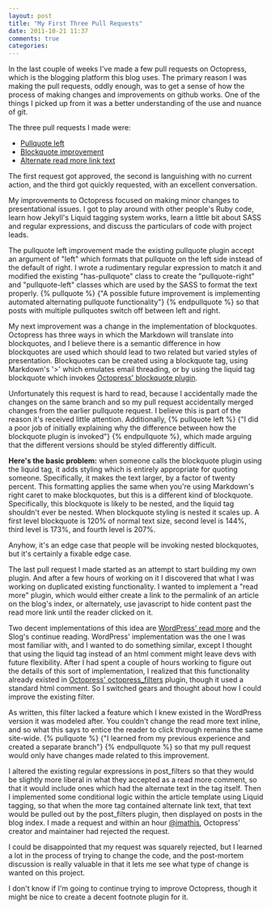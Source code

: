 ```yaml
---
layout: post
title: "My First Three Pull Requests"
date: 2011-10-21 11:37
comments: true
categories: 
---
```

In the last couple of weeks I've made a few pull requests on Octopress, which is the blogging platform this blog uses. The primary reason I was making the pull requests, oddly enough, was to get a sense of how the process of making changes and improvements on github works. One of the things I picked up from it was a better understanding of the use and nuance of git.

The three pull requests I made were:

* [Pullquote left][1]
* [Blockquote improvement][2]
* [Alternate read more link text][3]

The first request got approved, the second is languishing with no current action, and the third got quickly requested, with an excellent conversation.

<!--more-->

My improvements to Octopress focused on making minor changes to presentational issues. I got to play around with other people's Ruby code, learn how Jekyll's Liquid tagging system works, learn a little bit about SASS and regular expressions, and discuss the particulars of code with project leads.

The pullquote left improvement made the existing pullquote plugin accept an argument of "left" which formats that pullquote on the left side instead of the default of right. I wrote a rudimentary regular expression to match it and modified the existing "has-pullquote" class to create the "pullquote-right" and "pullquote-left" classes which are used by the SASS to format the text properly. {% pullquote %} {"A possible future improvement is implementing automated alternating pullquote functionality"} {% endpullquote %} so that posts with multiple pullquotes switch off between left and right.

My next improvement was a change in the implementation of blockquotes. Octopress has three ways in which the Markdown will translate into blockquotes, and I believe there is a semantic difference in how blockquotes are used which should lead to two related but varied styles of presentation. Blockquotes can be created using a blockquote tag, using Markdown's '>' which emulates email threading, or by using the liquid tag blockquote which invokes [Octopress' blockquote plugin][4].

Unfortunately this request is hard to read, because I accidentally made the changes on the same branch and so my pull request accidentally merged changes from the earlier pullquote request. I believe this is part of the reason it's received little attention. Additionally, {% pullquote left %} {"I did a poor job of initially explaining why the difference between how the blockquote plugin is invoked"} {% endpullquote %}, which made arguing that the different versions should be styled differently difficult.

**Here's the basic problem:** when someone calls the blockquote plugin using the liquid tag, it adds styling which is entirely appropriate for quoting someone. Specifically, it makes the text larger, by a factor of twenty percent. This formatting applies the same when you're using Markdown's right caret to make blockquotes, but this is a different kind of blockquote. Specifically, this blockquote is likely to be nested, and the liquid tag shouldn't ever be nested. When blockquote styling is nested it scales up. A first level blockquote is 120% of normal text size, second level is 144%, third level is 173%, and fourth level is 207%.

Anyhow, it's an edge case that people will be invoking nested blockquotes, but it's certainly a fixable edge case.

The last pull request I made started as an attempt to start building my own plugin. And after a few hours of working on it I discovered that what I was working on duplicated existing functionality. I wanted to implement a "read more" plugin, which would either create a link to the permalink of an article on the blog's index, or alternately, use javascript to hide content past the read more link until the reader clicked on it.

Two decent implementations of this idea are [WordPress' read more][5] and the Slog's continue reading. WordPress' implementation was the one I was most familiar with, and I wanted to do something similar, except I thought that using the liquid tag instead of an html comment might leave devs with future flexibility. After I had spent a couple of hours working to figure out the details of this sort of implementation, I realized that this functionality already existed in [Octopress' octopress_filters][7] plugin, though it used a standard html comment. So I switched gears and thought about how I could improve the existing filter.

As written, this filter lacked a feature which I knew existed in the WordPress version it was modeled after. You couldn't change the read more text inline, and so what this says to entice the reader to click through remains the same site-wide. {% pullquote %} {"I learned from my previous experience and created a separate branch"} {% endpullquote %} so that my pull request would only have changes made related to this improvement.

I altered the existing regular expressions in post\_filters so that they would be slightly more liberal in what they accepted as a read more comment, so that it would include ones which had the alternate text in the tag itself. Then I implemented some conditional logic within the article template using Liquid tagging, so that when the more tag contained alternate link text, that text would be pulled out by the post\_filters plugin, then displayed on posts in the blog index. I made a request and within an hour [@imathis][6], Octopress' creator and maintainer had rejected the request. 

I could be disappointed that my request was squarely rejected, but I learned a lot in the process of trying to change the code, and the post-mortem discussion is really valuable in that it lets me see what type of change is wanted on this project.

I don't know if I'm going to continue trying to improve Octopress, though it might be nice to create a decent footnote plugin for it.

[1]:	https://github.com/imathis/octopress/pull/215
[2]:	https://github.com/imathis/octopress/pull/220
[3]:	https://github.com/imathis/octopress/pull/233
[4]:	http://octopress.org/docs/plugins/blockquote/
[5]:	http://codex.wordpress.org/Customizing_the_Read_More
[6]:	https://github.com/imathis/
[7]:	https://github.com/imathis/octopress/blob/master/plugins/octopress_filters.rb